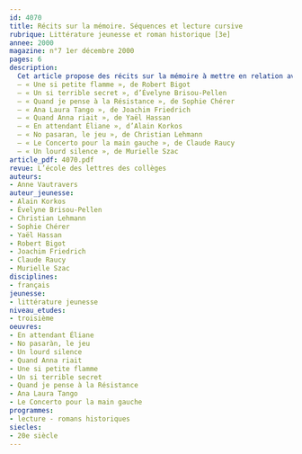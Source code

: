```yaml
---
id: 4070
title: Récits sur la mémoire. Séquences et lecture cursive
rubrique: Littérature jeunesse et roman historique [3e]
annee: 2000
magazine: n°7 1er décembre 2000
pages: 6
description: 
  Cet article propose des récits sur la mémoire à mettre en relation avec le programme d’histoire de la classe de troisième. Dans ces textes, des enfants d’aujourd’hui se penchent sur le passé, sur l’époque de la Seconde Guerre mondiale :
  – « Une si petite flamme », de Robert Bigot
  – « Un si terrible secret », d’Évelyne Brisou-Pellen
  – « Quand je pense à la Résistance », de Sophie Chérer
  – « Ana Laura Tango », de Joachim Friedrich
  – « Quand Anna riait », de Yaël Hassan
  – « En attendant Éliane », d’Alain Korkos
  – « No pasaran, le jeu », de Christian Lehmann
  – « Le Concerto pour la main gauche », de Claude Raucy
  – « Un lourd silence », de Murielle Szac
article_pdf: 4070.pdf
revue: L’école des lettres des collèges
auteurs:
- Anne Vautravers
auteur_jeunesse:
- Alain Korkos
- Évelyne Brisou-Pellen
- Christian Lehmann
- Sophie Chérer
- Yaël Hassan
- Robert Bigot
- Joachim Friedrich
- Claude Raucy
- Murielle Szac
disciplines:
- français
jeunesse:
- littérature jeunesse
niveau_etudes:
- troisième
oeuvres:
- En attendant Éliane
- No pasaràn, le jeu
- Un lourd silence
- Quand Anna riait
- Une si petite flamme
- Un si terrible secret
- Quand je pense à la Résistance
- Ana Laura Tango
- Le Concerto pour la main gauche
programmes:
- lecture - romans historiques
siecles:
- 20e siècle
---
```

